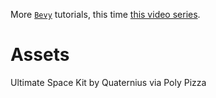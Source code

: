 More [`Bevy`](https://bevyengine.org/) tutorials, this time [this video series](https://www.youtube.com/watch?v=B6ZFuYYZCSY).

# Assets

Ultimate Space Kit by Quaternius via Poly Pizza
